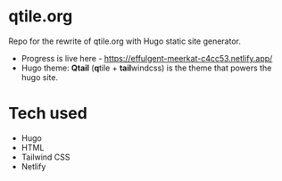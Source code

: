 # qtile.org
Repo for the rewrite of qtile.org with Hugo static site generator.
- Progress is live here - https://effulgent-meerkat-c4cc53.netlify.app/
- Hugo theme: **Qtail** (**q**tile + **tail**windcss) is the theme that powers the hugo site.


# Tech used
- Hugo
- HTML
- Tailwind CSS
- Netlify
